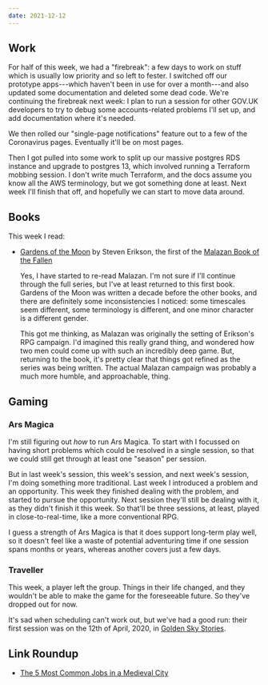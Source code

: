 ```yaml
---
date: 2021-12-12
---
```


## Work

For half of this week, we had a "firebreak": a few days to work on
stuff which is usually low priority and so left to fester.  I switched
off our prototype apps---which haven't been in use for over a
month---and also updated some documentation and deleted some dead
code.  We're continuing the firebreak next week: I plan to run a
session for other GOV.UK developers to try to debug some
accounts-related problems I'll set up, and add documentation where
it's needed.

We then rolled our "single-page notifications" feature out to a few of
the Coronavirus pages.  Eventually it'll be on most pages.

Then I got pulled into some work to split up our massive postgres RDS
instance and upgrade to postgres 13, which involved running a
Terraform mobbing session.  I don't write much Terraform, and the docs
assume you know all the AWS terminology, but we got something done at
least.  Next week I'll finish that off, and hopefully we can start to
move data around.


## Books

This week I read:

- [Gardens of the Moon][] by Steven Erikson, the first of the [Malazan Book of the Fallen][]

  Yes, I have started to re-read Malazan.  I'm not sure if I'll
  continue through the full series, but I've at least returned to this
  first book.  Gardens of the Moon was written a decade before the
  other books, and there are definitely some inconsistencies I
  noticed: some timescales seem different, some terminology is
  different, and one minor character is a different gender.

  This got me thinking, as Malazan was originally the setting of
  Erikson's RPG campaign.  I'd imagined this really grand thing, and
  wondered how two men could come up with such an incredibly deep
  game.  But, returning to the book, it's pretty clear that things got
  refined as the series was being written.  The actual Malazan
  campaign was probably a much more humble, and approachable, thing.

[Gardens of the Moon]: https://malazan.fandom.com/wiki/Gardens_of_the_Moon
[Malazan Book of the Fallen]: https://en.wikipedia.org/wiki/Malazan_Book_of_the_Fallen


## Gaming

### Ars Magica

I'm still figuring out *how* to run Ars Magica.  To start with I
focussed on having short problems which could be resolved in a single
session, so that we could still get through at least one "season" per
session.

But in last week's session, this week's session, and next week's
session, I'm doing something more traditional.  Last week I introduced
a problem and an opportunity.  This week they finished dealing with
the problem, and started to pursue the opportunity.  Next session
they'll still be dealing with it, as they didn't finish it this week.
So that'll be three sessions, at least, played in close-to-real-time,
like a more conventional RPG.

I guess a strength of Ars Magica is that it does support long-term
play well, so it doesn't feel like a waste of potential adventuring
time if one session spans months or years, whereas another covers just
a few days.

### Traveller

This week, a player left the group.  Things in their life changed, and
they wouldn't be able to make the game for the foreseeable future.  So
they've dropped out for now.

It's sad when scheduling can't work out, but we've had a good run:
their first session was on the 12th of April, 2020, in [Golden Sky
Stories][].

[Golden Sky Stories]: http://starlinepublishing.com/our-games/golden-sky-stories/


## Link Roundup

- [The 5 Most Common Jobs in a Medieval City](https://www.medievalists.net/2021/11/most-common-jobs-medieval-city/)
